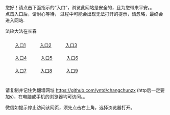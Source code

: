 您好！请点击下面指示的“入口”，浏览此网站是安全的，且为您带来平安。。 <br/>
点击入口后，请耐心等待， 过程中可能会出现无法打开的提示，请忽略，最终会进入网站. </br>

法轮大法在长春<br/>
<div style="padding:10px"><a style="margin:20px" target="_blank" href="https://d29n4vtsqoxapv.cloudfront.net/2Qpsp?ukwqgrqp" id="ccLink1" rel="nofollow">入口1</a> <a target="_blank" style="margin:20px" href="https://dolefz2mkgdko.cloudfront.net/2Qpsp?bsdlykgd" id="ccLink2" rel="nofollow">入口2</a> <a style="margin:20px" target="_blank" href="https://d1etn8jnpgqfrh.cloudfront.net/2Qpsp?ekljwhi" id="ccLink3" rel="nofollow">入口3</a></div>

<div style="padding:10px" ><a style="margin:20px" target="_blank" href="https://d29n4vtsqoxapv.cloudfront.net/2Qpsp?ukwqgrqp" id="ccLink4" rel="nofollow">入口4</a> <a style="margin:20px" href="https://dolefz2mkgdko.cloudfront.net/2Qpsp?bsdlykgd" target="_blank" id="ccLink5" rel="nofollow">入口5</a> <a style="margin:20px" href="https://d1etn8jnpgqfrh.cloudfront.net/2Qpsp?ekljwhi" target="_blank" id="ccLink6" rel="nofollow">入口6</a></div>

<div style="padding:10px"><a style="margin:20px" target="_blank" href="https://d29n4vtsqoxapv.cloudfront.net/2Qpsp?ukwqgrqp" id="ccLink7" rel="nofollow">入口7</a> <a style="margin:20px" href="https://dolefz2mkgdko.cloudfront.net/2Qpsp?bsdlykgd" target="_blank" id="ccLink8" rel="nofollow">入口8</a> <a style="margin:20px" target="_blank" href="https://d1etn8jnpgqfrh.cloudfront.net/2Qpsp?ekljwhi" id="ccLink9" rel="nofollow">入口9</a></div>

<br/>



请复制并记住免翻墙网址 https://github.com/yntd/changchunzx (http后一定要加s)，在电脑或手机的浏览器均可访问。。<br/>

微信如提示停止访问该网页，须先点击右上角，选择浏览器打开。
